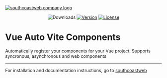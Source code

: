 <a href="https://southcoastweb.co.uk" target="_blank" alt="Link to southcoastweb's website">
    <picture>
      <source media="(prefers-color-scheme: dark)" srcset="https://southcoastweb.co.uk/app/logo-dark.svg">
      <source media="(prefers-color-scheme: light)" srcset="https://southcoastweb.co.uk/app/logo.svg">
      <img alt="southcoastweb company logo" src="https://southcoastweb.co.uk/app/logo.svg">
    </picture>
</a>

<p align="center">
  <img src="https://img.shields.io/npm/dm/vue3-auto-vite-components.svg" alt="Downloads"></a>
  <a href="https://www.npmjs.com/package/vue3-auto-vite-components"><img src="https://img.shields.io/npm/v/vue3-auto-vite-components.svg" alt="Version"></a>
  <a href="https://github.com/craigrileyuk/vue3-auto-vite-components/blob/main/LICENSE"><img src="https://img.shields.io/npm/l/vue3-auto-vite-components.svg" alt="License"></a>
</p>

# Vue Auto Vite Components

Automatically register your components for your Vue project. Supports syncronous, asynchronous and web components

---

For installation and documentation instructions, go to [southcoastweb](https://southcoastweb.co.uk/open-source-software/vue3-auto-vite-components/)
